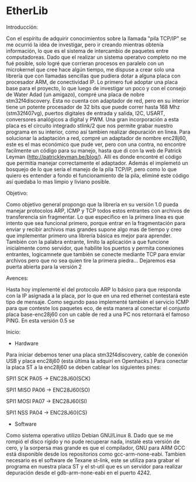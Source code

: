 # EtherLib
Introducción:

Con el espíritu de adquirir conocimientos sobre la llamada "pila TCP/IP" se me ocurrió la idea de investigar, pero ir creando mientras obtenía información, lo que es el sistema de intercambio de paquetes entre computadoreas.
Dado que el realizar un sistema operatvo completo no me fué posible, solo logré que corrieran procesos en paralelo con un microkernel que cree hace algún tiempo, me dispuse a crear solo una librería que con llamadas sencillas que pudiera dotar a alguna placa con procesador ARM, de conectividad IP.
Lo primero fué adoptar una placa base para el proyecto, lo que luego de investigar un poco y con el consejo de Water Adad (un amigazo), compré una placa de nobre stm32f4discovery. Esta no cuenta con adaptador de red, pero en su interior tiene un potente procesador de 32 bits que puede correr hasta 168 Mhz (stm32f407vg), puertos digitales de entrada y salida, I2C, USART, conversores analógicos a digital y PWM.
Una gran incorporación a esta placa es el circuito integrado stlink/2 que nos permite grabar nuestro programa en su interior, como así tambien realizar depuración en linea.
Para solucionar la adaptación a red, compré un adaptador de nombre enc28j60, este es el mas económico que pude ver, pero con una contra, no encontre facilmente un código para su manejo, hasta que di con la web de Patrick Leyman (http://patrickleyman.be/blog/). Allí es donde encontré el código que permitía manejar correctamente el adaptador. Además el implemetó un bosquejo de lo que sería el manejo de la pila TCP/IP, pero como lo que quiero es entender a fondo el funcionamiento de la pila, eliminé este código así quedaba lo mas limpio y liviano posible.

Objetivo:

Como objetivo general propongo que la librería en su versión 1.0 pueda manejar protocolos ARP, ICMP y TCP todos estos entrantes con archivos de transferencia sin fragmentar.
Lo que especifico en la primera línea es que intento que sea funcional primero, porque entrar en la fragmentación para enviar y recibir archivos mas grandes supone algo mas de tiempo y creo que implementar primero una librería básica es mejor para aprender. También con la palabra entrante, limito la aplicación a que funcione inicialmente como servidor, que habilite los puertos y permita conexiones entrantes, logicamnete que también se conecte mediante TCP para enviar archivos pero que no sea quien tire la primera piedra...
Dejaremos esa puerta abierta para la versión 2

Avences:

Hasta hoy implementé el del protocolo ARP lo básico para que responda con la IP asignada a la placa, por lo que en una red ethernet contestará este tipo de mensaje.
Como segundo paso implementé también el servicio ICMP para que conteste los paquetes eco, de esta manera al conectar el conjunto placa base-enc28j60 con un cable de red a una PC nos retornará el famoso PING.
En esta versión 0.5 se 

Inicio:

 - Hardware

Para iniciar debemos tener una placa stm32f4discovery, cable de conexión USB y placa enc28j60 (esta última la adquirí en Openhacks.)
Para conectar la placa ST a la enc28j60 se deben cablear los siguientes pines:

SPI1 SCK  PA05 -> ENC28J60(SCK)

SPI1 MISO PA06 -> ENC28J60(SO)

SPI1 MOSI PA07 -> ENC28J60(SI)

SPI1 NSS  PA04 -> ENC28J60(CS)


 - Software

Como sistema operativo utilizo Debian GNU/Linux 8. Dado que se me rompió el dísco rígido y no pude recuperar nada, instalé esta versión de cero, y la sorpersa mas grande es que el compilador, GNU para ARM GCC está disponible desde los repositorios como gcc-arm-none-eabi.
Tambien necesario es el software de Texane st-link, este se utiliza para grabar el programa en nuestra placa ST y el st-util que es un servidor para realizar depuración desde el gdb-arm-none-eabi en el puerto 4242.

